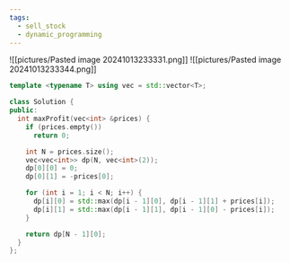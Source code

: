 ```yaml
---
tags:
  - sell_stock
  - dynamic_programming
---
```

![[pictures/Pasted image 20241013233331.png]]
![[pictures/Pasted image 20241013233344.png]]



```c++
template <typename T> using vec = std::vector<T>;

class Solution {
public:
  int maxProfit(vec<int> &prices) {
    if (prices.empty())
      return 0;

    int N = prices.size();
    vec<vec<int>> dp(N, vec<int>(2));
    dp[0][0] = 0;
    dp[0][1] = -prices[0];

    for (int i = 1; i < N; i++) {
      dp[i][0] = std::max(dp[i - 1][0], dp[i - 1][1] + prices[i]);
      dp[i][1] = std::max(dp[i - 1][1], dp[i - 1][0] - prices[i]);
    }

    return dp[N - 1][0];
  }
};
```